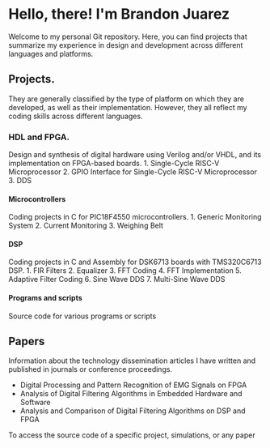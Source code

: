 # Hello, there! I'm Brandon Juarez
Welcome to my personal Git repository. Here, you can find projects that summarize my experience in design and development across different languages and platforms.

## Projects. 
They are generally classified by the type of platform on which they are developed, as well as their implementation. However, they all reflect my coding skills across different languages.
### HDL and FPGA.
Design and synthesis of digital hardware using Verilog and/or VHDL, and its implementation on FPGA-based boards.
    1. Single-Cycle RISC-V Microprocessor
    2. GPIO Interface for Single-Cycle RISC-V Microprocessor
    3. DDS
#### Microcontrollers
Coding projects in C for PIC18F4550 microcontrollers.
    1. Generic Monitoring System
    2. Current Monitoring
    3. Weighing Belt
#### DSP
Coding projects in C and Assembly for DSK6713 boards with TMS320C6713 DSP.
    1. FIR Filters
    2. Equalizer
    3. FFT Coding
    4. FFT Implementation
    5. Adaptive Filter Coding
    6. Sine Wave DDS
    7. Multi-Sine Wave DDS
#### Programs and scripts
Source code for various programs or scripts
## Papers
Information about the technology dissemination articles I have written and published in journals or conference proceedings.
  * Digital Processing and Pattern Recognition of EMG Signals on FPGA
  * Analysis of Digital Filtering Algorithms in Embedded Hardware and Software
  * Analysis and Comparison of Digital Filtering Algorithms on DSP and FPGA

To access the source code of a specific project, simulations, or any paper

<!--
**JBrandonMJuarez/JBrandonMJuarez** is a ✨ _special_ ✨ repository because its `README.md` (this file) appears on your GitHub profile.

Here are some ideas to get you started:

- 🔭 I’m currently working on ...
- 🌱 I’m currently learning ...
- 👯 I’m looking to collaborate on ...
- 🤔 I’m looking for help with ...
- 💬 Ask me about ...
- 📫 How to reach me: ...
- 😄 Pronouns: ...
- ⚡ Fun fact: ...
-->
